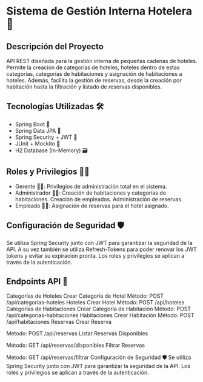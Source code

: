 # Sistema de Gestión Interna Hotelera 🏨
## Descripción del Proyecto
API REST diseñada para la gestión interna de pequeñas cadenas de hoteles. Permite la creación de categorías de hoteles, hoteles dentro de estas categorías, categorías de habitaciones y asignación de habitaciones a hoteles. Además, facilita la gestión de reservas, desde la creación por habitación hasta la filtración y listado de reservas disponibles.

## Tecnologías Utilizadas 🛠️
- Spring Boot 🌱
- Spring Data JPA 🔄
- Spring Security + JWT 🔐
- JUnit + Mockito 🧪
- H2 Database (In-Memory) 🗃️
## Roles y Privilegios 🕵️‍♂️
- Gerente 👨‍💼:
Privilegios de administración total en el sistema.
- Administrador 👨‍💻: 
Creación de habitaciones y categorías de habitaciones.
Creación de empleados.
Administración de reservas.
- Empleado 👩‍💼:
Asignación de reservas para el hotel asignado.
## Configuración de Seguridad 🛡️
Se utiliza Spring Security junto con JWT para garantizar la seguridad de la API. A su vez también se utiliza Refresh-Tokens para poder renovar los JWT tokens y evitar su expiracion pronta. Los roles y privilegios se aplican a través de la autenticación.

## Endpoints API 🚀
Categorías de Hoteles
Crear Categoría de Hotel
Método: POST
/api/categorias-hoteles
Hoteles
Crear Hotel
Método: POST
/api/hoteles
Categorías de Habitaciones
Crear Categoría de Habitación
Método: POST
/api/categorias-habitaciones
Habitaciones
Crear Habitación
Método: POST
/api/habitaciones
Reservas
Crear Reserva

Método: POST
/api/reservas
Listar Reservas Disponibles

Método: GET
/api/reservas/disponibles
Filtrar Reservas

Método: GET
/api/reservas/filtrar
Configuración de Seguridad 🛡️
Se utiliza Spring Security junto con JWT para garantizar la seguridad de la API. Los roles y privilegios se aplican a través de la autenticación.
